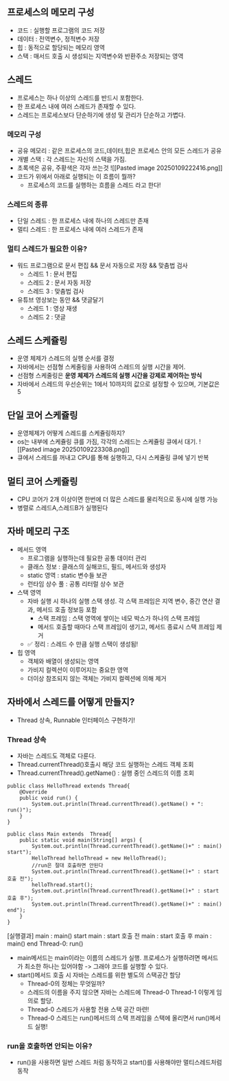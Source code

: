 ## 프로세스의 메모리 구성

- 코드 : 실행할 프로그램의 코드 저장
- 데이터 : 전역변수, 정적변수 저장
- 힙 : 동적으로 할당되는 메모리 영역
- 스택 : 매서드 호출 시 생성되는 지역변수와 반환주소 저장되는 영역

## 스레드

- 프로세스는 하나 이상의 스레드를 반드시 포함한다.
- 한 프로세스 내에 여러 스레드가 존재할 수 있다.
- 스레드는 프로세스보다 단순하기에 생성 및 관리가 단순하고 가볍다.

### 메모리 구성

- 공유 메모리 : 같은 프로세스의 코드,데이터,힙은 프로세스 안의 모든 스레드가 공유
- 개별 스택 : 각 스레드는 자신의 스택을 가짐.
- 초록색은 공유, 주황색은 각자 쓰는것
  ![[Pasted image 20250109222416.png]]
- 코드가 위에서 아래로 실행되는 이 흐름이 뭘까?
  - 프로세스의 코드를 실행하는 흐름을 스레드 라고 한다!

### 스레드의 종류

- 단일 스레드 : 한 프로세스 내에 하나의 스레드만 존재
- 멀티 스레드 : 한 프로세스 내에 여러 스레드가 존재

### 멀티 스레드가 필요한 이유?

- 워드 프로그램으로 문서 편집 && 문서 자동으로 저장 && 맞춤법 검사
  - 스레드 1 : 문서 편집
  - 스레드 2 : 문서 자동 저장
  - 스레드 3 : 맞춤법 검사
- 유튜브 영상보는 동안 && 댓글달기
  - 스레드 1 : 영상 재생
  - 스레드 2 : 댓글

## 스레드 스케쥴링

- 운영 체제가 스레드의 실행 순서를 결정
- 자바에서는 선점형 스케줄링을 사용하여 스레드의 실행 시간을 제어.
- 선점형 스케줄링은 **운영 체제가 스레드의 실행 시간을 강제로 제어하는 방식**
- 자바에서 스레드의 우선순위는 1에서 10까지의 값으로 설정할 수 있으며, 기본값은 5

## 단일 코어 스케쥴링

- 운영체제가 어떻게 스레드를 스케쥴링하지?
- os는 내부에 스케쥴링 큐를 가짐, 각각의 스레드는 스케쥴링 큐에서 대기.
  ![[Pasted image 20250109223308.png]]
- 큐에서 스레드를 꺼내고 CPU를 통해 실행하고, 다시 스케쥴링 큐에 넣기 반복

## 멀티 코어 스케쥴링

- CPU 코어가 2개 이상이면 한번에 더 많은 스레드를 물리적으로 동시에 실행 가능
- 병렬로 스레드A,스레드B가 실행된다

## 자바 메모리 구조

- 메서드 영역
  - 프로그램을 실행하는데 필요한 공통 데이터 관리
  - 클래스 정보 : 클래스의 실해코드, 필드, 메서드와 생성자
  - static 영역 : static 변수들 보관
  - 런타임 상수 풀 : 공통 리터럴 상수 보관
- 스택 영역
  - 자바 실행 시 하나의 실행 스택 생성. 각 스택 프레임은 지역 변수, 중간 연산 결과, 메서드 호출 정보등 포함
    - 스택 프레임 : 스택 영역에 쌓이는 네모 박스가 하나의 스택 프레임
    - 메서드 호출할 때마다 스택 프레임이 생기고, 메서드 종료시 스택 프레임 제거
  - ✅ 정리 : 스레드 수 만큼 실행 스택이 생성됨!
- 힙 영역
  - 객체와 배열이 생성되는 영역
  - 가비지 컬렉션이 이루어지는 중요한 영역
  - 더이상 참조되지 않는 객체는 가비지 컬렉션에 의해 제거

## 자바에서 스레드를 어떻게 만들지?

- Thread 상속, Runnable 인터페이스 구현하기!

### Thread 상속

- 자바는 스레드도 객체로 다룬다.
- Thread.currentThread()호출시 해당 코드 실행하는 스레드 객체 조회
- Thread.currentThread().getName() : 실행 중인 스레드의 이름 조회

```
public class HelloThread extends Thread{
    @Override
    public void run() {
        System.out.println(Thread.currentThread().getName() + ": run()");
    }
}
```

```
public class Main extends  Thread{
    public static void main(String[] args) {
        System.out.println(Thread.currentThread().getName()+" : main() start");
        HelloThread helloThread = new HelloThread();
        //run은 절대 호출하면 안된다
        System.out.println(Thread.currentThread().getName()+" : start 호출 전");
        helloThread.start();
        System.out.println(Thread.currentThread().getName()+" : start 호출 후");
        System.out.println(Thread.currentThread().getName()+" : main() end");
    }
}
```

[실행결과]
main : main() start
main : start 호출 전
main : start 호출 후
main : main() end
Thread-0: run()

- main메서드는 main이라는 이름의 스레드가 실행. 프로세스가 실행하려면 메서드가 최소한 하나는 있어야함 -> 그래야 코드를 실행할 수 있다.
- start()메서드 호출 시 자바는 스레드를 위한 별도의 스택공간 할당
  - Thread-0의 정체는 무엇일까?
  - 스레드의 이름을 주지 않으면 자바는 스레드에 Thread-0 Thread-1 이렇게 임의로 할당.
  - Thread-0 스레드가 사용할 전용 스택 공간 마련!
  - Thread-0 스레드는 run()메서드의 스택 프레임을 스택에 올리면서 run()메서드 실행!

### run을 호출하면 안되는 이유?

- run()을 사용하면 일반 스레드 처럼 동작하고 start()를 사용해야만 멀티스레드처럼 동작
